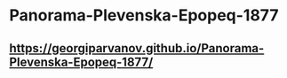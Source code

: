 # Panorama-Plevenska-Epopeq-1877

## https://georgiparvanov.github.io/Panorama-Plevenska-Epopeq-1877/
